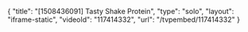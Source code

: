 {
    "title": "[1508436091] Tasty Shake Protein",
    "type": "solo",
    "layout": "iframe-static",
    "videoId": "117414332",
    "url": "\/tvpembed\/117414332"
}